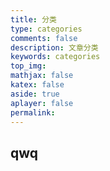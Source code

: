 ```yaml
---
title: 分类  
type: categories  
comments: false  
description: 文章分类  
keywords: categories  
top_img:  
mathjax: false  
katex: false  
aside: true  
aplayer: false  
permalink:  
---
```


## qwq
